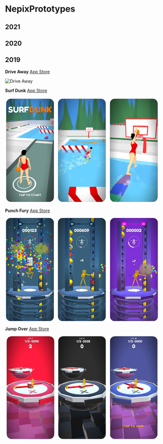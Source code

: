 # NepixPrototypes

## 2021

## 2020

## 2019

**Drive Away** [App Store](https://apps.apple.com/us/app/drive-away-3d/id1479293425)
 
![Drive Away](https://github.com/olegkuzyk/NepixPrototypes/blob/master/2019/driwe_away.png)


**Surf Dunk** [App Store](https://apps.apple.com/us/app/surf-dunk/id1473157153)
 
![Surf Dunk](https://github.com/olegkuzyk/NepixPrototypes/blob/master/2019/surf_dunk.png)


**Punch Fury** [App Store](https://apps.apple.com/us/app/punch-fury-3d/id1469192885)
 
![Punch Fury](https://github.com/olegkuzyk/NepixPrototypes/blob/master/2019/punch_fury.png)


**Jump Over** [App Store](https://apps.apple.com/us/app/jump-over-3d/id1466594730)
 
![Jump Over](https://github.com/olegkuzyk/NepixPrototypes/blob/master/2019/jump_over.png)
